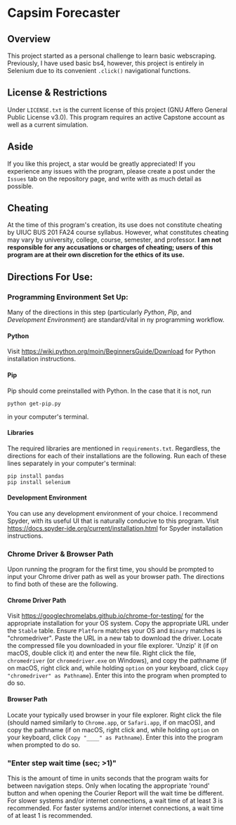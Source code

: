 # Capsim Forecaster

## Overview
This project started as a personal challenge to learn basic webscraping. Previously, I have used basic bs4, however, this project is entirely in Selenium due to its convenient `.click()` navigational functions.

## License & Restrictions
Under `LICENSE.txt` is the current license of this project (GNU Affero General Public License v3.0). This program requires an active Capstone account as well as a current simulation.

## Aside
If you like this project, a star would be greatly appreciated! If you experience any issues with the program, please create a post under the `Issues` tab on the repository page, and write with as much detail as possible.

## Cheating
At the time of this program's creation, its use does not constitute cheating by UIUC BUS 201 FA24 course syllabus. However, what constitutes cheating may vary by university, college, course, semester, and professor. **I am not responsible for any accusations or charges of cheating; users of this program are at their own discretion for the ethics of its use.**

## Directions For Use:
### Programming Environment Set Up:
Many of the directions in this step (particularly *Python*, *Pip*, and *Development Environment*) are standard/vital in ny programming workflow.

#### Python
Visit https://wiki.python.org/moin/BeginnersGuide/Download for Python installation instructions.

#### Pip
Pip should come preinstalled with Python. In the case that it is not, run
```
python get-pip.py
```
in your computer's terminal.

#### Libraries
The required libraries are mentioned in `requirements.txt`. Regardless, the directions for each of their installations are the following. Run each of these lines separately in your computer's terminal:
```
pip install pandas
pip install selenium
```

#### Development Environment
You can use any development environment of your choice. I recommend Spyder, with its useful UI that is naturally conducive to this program. Visit https://docs.spyder-ide.org/current/installation.html for Spyder installation instructions.

### Chrome Driver & Browser Path
Upon running the program for the first time, you should be prompted to input your Chrome driver path as well as your browser path. The directions to find both of these are the following.

#### Chrome Driver Path
Visit https://googlechromelabs.github.io/chrome-for-testing/ for the appropriate installation for your OS system. Copy the appropriate URL under the `Stable` table. Ensure `Platform` matches your OS and `Binary` matches is "chromedriver". Paste the URL in a new tab to download the driver. Locate the compressed file you downloaded in your file explorer. 'Unzip' it (if on macOS, double click it) and enter the new file. Right click the file, `chromedriver` (or `chromedriver.exe` on Windows), and copy the pathname (if on macOS, right click and, while holding `option` on your keyboard, click `Copy "chromedriver" as Pathname`). Enter this into the program when prompted to do so.

#### Browser Path
Locate your typically used browser in your file explorer. Right click the file (should named similarly to `Chrome.app`, or `Safari.app`, if on macOS), and copy the pathname (if on macOS, right click and, while holding `option` on your keyboard, click `Copy "____" as Pathname`). Enter this into the program when prompted to do so.

### "Enter step wait time (sec; >1)"
This is the amount of time in units seconds that the program waits for between navigation steps. Only when locating the appropriate 'round' button and when opening the Courier Report will the wait time be different. For slower systems and/or internet connections, a wait time of at least 3 is recommended. For faster systems and/or internet connections, a wait time of at least 1 is recommended.

